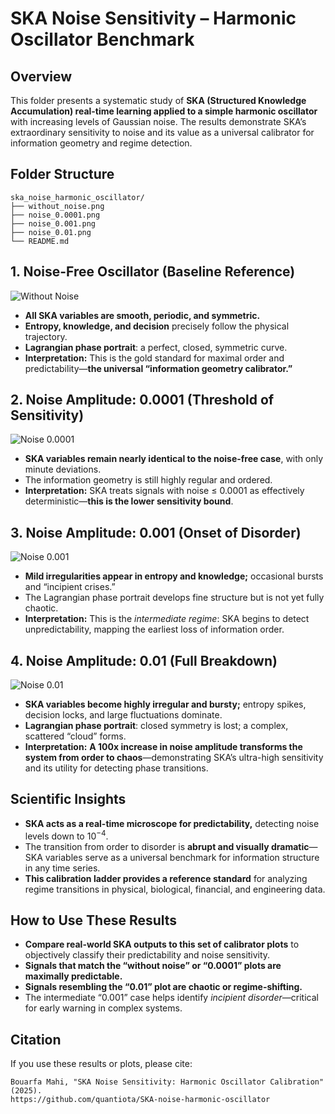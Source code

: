 # SKA Noise Sensitivity – Harmonic Oscillator Benchmark

## Overview

This folder presents a systematic study of **SKA (Structured Knowledge Accumulation) real-time learning applied to a simple harmonic oscillator** with increasing levels of Gaussian noise.
The results demonstrate SKA’s extraordinary sensitivity to noise and its value as a universal calibrator for information geometry and regime detection.



## Folder Structure

```
ska_noise_harmonic_oscillator/
├── without_noise.png
├── noise_0.0001.png
├── noise_0.001.png
├── noise_0.01.png
└── README.md
```


## 1. Noise-Free Oscillator (Baseline Reference)

![Without Noise](images/without_noise.png)

* **All SKA variables are smooth, periodic, and symmetric.**
* **Entropy, knowledge, and decision** precisely follow the physical trajectory.
* **Lagrangian phase portrait**: a perfect, closed, symmetric curve.
* **Interpretation:** This is the gold standard for maximal order and predictability—**the universal “information geometry calibrator.”**



## 2. Noise Amplitude: 0.0001 (Threshold of Sensitivity)

![Noise 0.0001](images/noise_0.0001.png)

* **SKA variables remain nearly identical to the noise-free case**, with only minute deviations.
* The information geometry is still highly regular and ordered.
* **Interpretation:** SKA treats signals with noise ≤ 0.0001 as effectively deterministic—**this is the lower sensitivity bound**.



## 3. Noise Amplitude: 0.001 (Onset of Disorder)

![Noise 0.001](images/noise_0.001.png)

* **Mild irregularities appear in entropy and knowledge;** occasional bursts and “incipient crises.”
* The Lagrangian phase portrait develops fine structure but is not yet fully chaotic.
* **Interpretation:** This is the *intermediate regime*: SKA begins to detect unpredictability, mapping the earliest loss of information order.



## 4. Noise Amplitude: 0.01 (Full Breakdown)

![Noise 0.01](images/noise_0.01.png)

* **SKA variables become highly irregular and bursty;** entropy spikes, decision locks, and large fluctuations dominate.
* **Lagrangian phase portrait**: closed symmetry is lost; a complex, scattered “cloud” forms.
* **Interpretation:** **A 100x increase in noise amplitude transforms the system from order to chaos**—demonstrating SKA’s ultra-high sensitivity and its utility for detecting phase transitions.



## Scientific Insights

* **SKA acts as a real-time microscope for predictability,** detecting noise levels down to $10^{-4}$.
* The transition from order to disorder is **abrupt and visually dramatic**—SKA variables serve as a universal benchmark for information structure in any time series.
* **This calibration ladder provides a reference standard** for analyzing regime transitions in physical, biological, financial, and engineering data.



## How to Use These Results

* **Compare real-world SKA outputs to this set of calibrator plots** to objectively classify their predictability and noise sensitivity.
* **Signals that match the “without noise” or “0.0001” plots are maximally predictable.**
* **Signals resembling the “0.01” plot are chaotic or regime-shifting.**
* The intermediate “0.001” case helps identify *incipient disorder*—critical for early warning in complex systems.



## Citation

If you use these results or plots, please cite:

```
Bouarfa Mahi, "SKA Noise Sensitivity: Harmonic Oscillator Calibration" (2025).
https://github.com/quantiota/SKA-noise-harmonic-oscillator
```


